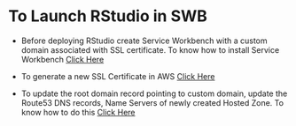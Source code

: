 # To Launch RStudio in SWB 
* Before deploying RStudio create Service Workbench with a custom domain associated with SSL certificate. To know how to install Service Workbench [Click Here](https://docs.aws.amazon.com/solutions/latest/service-workbench-on-aws/service-workbench-on-aws.pdf)
 * To generate a new SSL Certificate in AWS [Click Here](https://docs.aws.amazon.com/acm/latest/userguide/gs-acm-request-public.html)

* To update the root domain record pointing to custom domain, update the Route53 DNS records, Name Servers of newly created Hosted Zone. To know how to do this [Click Here](https://docs.aws.amazon.com/Route53/latest/DeveloperGuide/dns-routing-traffic-for-subdomains.html)

